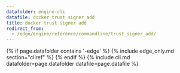 ```yaml
---
datafolder: engine-cli
datafile: docker_trust_signer_add
title: docker trust signer add
redirect_from:
  - /edge/engine/reference/commandline/trust_signer_add/
---
```


<!--
Sorry, but the contents of this page are automatically generated from
Docker's source code. If you want to suggest a change to the text that appears
here, you'll need to find the string by searching this repo:

https://github.com/docker/cli
-->

{% if page.datafolder contains '-edge' %}
  {% include edge_only.md section="cliref" %}
{% endif %}
{% include cli.md datafolder=page.datafolder datafile=page.datafile %}
